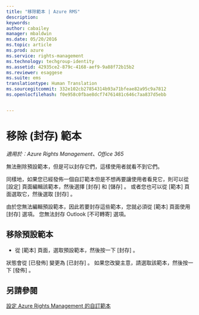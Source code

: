 ```yaml
---
title: "移除範本 | Azure RMS"
description: 
keywords: 
author: cabailey
manager: mbaldwin
ms.date: 05/20/2016
ms.topic: article
ms.prod: azure
ms.service: rights-management
ms.technology: techgroup-identity
ms.assetid: 42935ce2-879c-4168-aef9-9a88f72b15b2
ms.reviewer: esaggese
ms.suite: ems
translationtype: Human Translation
ms.sourcegitcommit: 332e102cb27854314b93a71bfeae82a95c9a7812
ms.openlocfilehash: f0e958c0fbae8dcf74761481c646c7aa837d5ebb


---
```



# 移除 (封存) 範本

*適用於︰Azure Rights Management、Office 365*

無法刪除預設範本，但是可以封存它們，這樣使用者就看不到它們。

同樣地，如果您已經發佈一個自訂範本但是不想再要讓使用者看見它，則可以從 [設定]  頁面編輯該範本，然後選擇 [封存]  和 [儲存]  。 或者您也可以從 [範本]  頁面選取它，然後選取 [封存] 。

由於您無法編輯預設範本，因此若要封存這些範本，您就必須從 [範本]  頁面使用 [封存]  選項。 您無法封存 Outlook [不可轉寄]  選項。

## 移除預設範本

-   從 [範本]  頁面，選取預設範本，然後按一下 [封存] 。

狀態會從 [已發佈]  變更為 [已封存] 。 如果您改變主意，請選取該範本，然後按一下 [發佈] 。



## 另請參閱
[設定 Azure Rights Management 的自訂範本](configure-custom-templates.md)


<!--HONumber=Jun16_HO4-->


